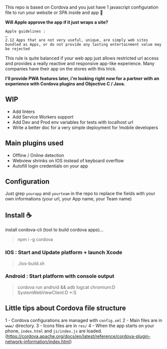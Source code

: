 This repo is based on Cordova and you just have 1 javascript configuration file
to run your website or SPA inside and app :tada: 

**Will Apple approve the app if it just wraps a site?**
```
Apple guidelines : 
…
2.12 Apps that are not very useful, unique, are simply web sites bundled as Apps, or do not provide any lasting entertainment value may be rejected
```
This rule is quite balanced if your web app just allows restricted url access and provides a really reactive and responsive app-like experience. Many companies have their app on the stores with this trick.


**I'll provide PWA features later, i'm looking right now for a partner 
with an experience with Cordova plugins and Objective C / Java.**

## WIP

- Add linters
- Add Service Workers support 
- Add Dev and Prod env variables for tests with localhost url 
- Write a better doc for a very simple deployment for !mobile developers

## Main plugins used

- Offline / Online detection
- Webview shrinks on IOS instead of keyboard overflow
- Autofill login credentials on your app 

## Configuration

Just grep `yourapp` and `yourteam` in the repo to replace the fields with 
your own informations (your url, your App name, your Team name)

## Install :coffee:

install cordova-cli (tool to build cordova apps)...
> npm i -g cordova

### IOS : Start and Update platform + launch Xcode
> ./ios-build.sh

### Android : Start platform with console output
> cordova run android && adb logcat chromium:D SystemWebViewClient:D *:S


## Little tips about Cordova file structure

1 - Cordova configurations are managed with `config.xml`
2 - Main files are in `www/` directory. 
3 - Icons files are in `res/` 
4 - When the app starts on your phone, `index.html` and `js/index.js` are loaded.
(https://cordova.apache.org/docs/en/latest/reference/cordova-plugin-network-information/index.html)
